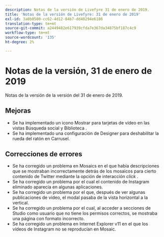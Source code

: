 ```yaml
---
description: Notas de la versión de Livefyre 31 de enero de 2019.
title: 'Notas de la versión de Livefyre: 31 de enero de 2019'
exl-id: 3a0b0500-cc62-4d12-84b7-dd40294e6186
translation-type: tm+mt
source-git-commit: a2449482e617939cfda7e367da34875bf187c4c9
workflow-type: tm+mt
source-wordcount: '135'
ht-degree: 2%

---
```


# Notas de la versión, 31 de enero de 2019

Notas de la versión de la versión del 31 de enero de 2019.

## Mejoras

* Se ha implementado un icono Mostrar para tarjetas de vídeo en las vistas Búsqueda social y Biblioteca .
* Se ha implementado una configuración de Designer para deshabilitar la rueda del ratón en Carrusel.

## Correcciones de errores

* Se ha corregido un problema en Mosaics en el que había descripciones que se mostraban incorrectamente detrás de los mosaicos para cierto contenido de Twitter mediante la opción de interacción *click* .
* Se ha corregido un problema por el cual el contenido de Instagram eliminado aparecía en algunas aplicaciones.
* Se ha corregido un problema por el que, después de ver algunas publicaciones de vídeo, el modal pasaba de la vista horizontal a la vertical.
* Se ha corregido un problema por el cual, al acceder a secciones de Studio como usuario que no tiene los permisos correctos, se mostraba una página con formato incorrecto.
* Se ha corregido un problema en Internet Explorer v11 en el que los vídeos de Instagram no se reproducían en Mosaic.
